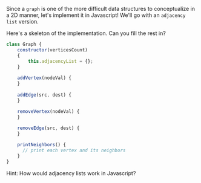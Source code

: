Since a `graph` is one of the more difficult data structures to conceptualize in a 2D manner, let's implement it in Javascript! We'll go with an `adjacency list` version.

Here's a skeleton of the implementation. Can you fill the rest in?

```javascript
class Graph {
    constructor(verticesCount)
    {
        this.adjacencyList = {};
    }
 
    addVertex(nodeVal) {
    }
    
    addEdge(src, dest) {
    }

    removeVertex(nodeVal) {
    }
    
    removeEdge(src, dest) {
    }

    printNeighbors() {
      // print each vertex and its neighbors
    }
}
```

<p>Hint: How would adjacency lists work in Javascript?</p>